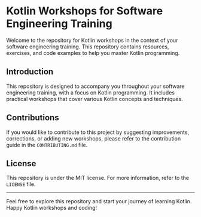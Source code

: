 # Kotlin Workshops for Software Engineering Training

Welcome to the repository for Kotlin workshops in the context of your software engineering training. This repository contains resources, exercises, and code examples to help you master Kotlin programming.

## Introduction

This repository is designed to accompany you throughout your software engineering training, with a focus on Kotlin programming. It includes practical workshops that cover various Kotlin concepts and techniques.

## Contributions

If you would like to contribute to this project by suggesting improvements, corrections, or adding new workshops, please refer to the contribution guide in the `CONTRIBUTING.md` file.

## License

This repository is under the MIT license. For more information, refer to the `LICENSE` file.

---

Feel free to explore this repository and start your journey of learning Kotlin. Happy Kotlin workshops and coding!

